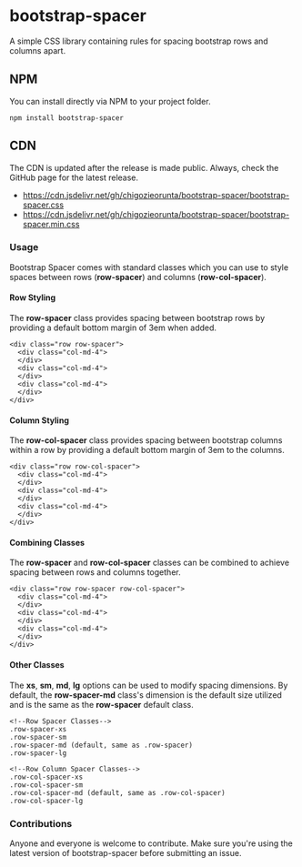 # bootstrap-spacer 
A simple CSS library containing rules for spacing bootstrap rows and columns apart.

## NPM
You can install directly via NPM to your project folder.
```
npm install bootstrap-spacer
```

## CDN
The CDN is updated after the release is made public. Always, check the GitHub page for the latest release.
<ul>
  <li>
    <a href="https://cdn.jsdelivr.net/gh/chigozieorunta/bootstrap-spacer/bootstrap-spacer.css">
      https://cdn.jsdelivr.net/gh/chigozieorunta/bootstrap-spacer/bootstrap-spacer.css
    </a>
  </li>
  <li>
    <a href="https://cdn.jsdelivr.net/gh/chigozieorunta/bootstrap-spacer/bootstrap-spacer.min.css">
      https://cdn.jsdelivr.net/gh/chigozieorunta/bootstrap-spacer/bootstrap-spacer.min.css
    </a>
  </li>
</ul> 

### Usage
Bootstrap Spacer comes with standard classes which you can use to style spaces between rows (**row-spacer**) and columns (**row-col-spacer**).

#### Row Styling
The **row-spacer** class provides spacing between bootstrap rows by providing a default bottom margin of 3em when added.
```
<div class="row row-spacer">
  <div class="col-md-4">
  </div>
  <div class="col-md-4">
  </div>
  <div class="col-md-4">
  </div>
</div>
```

#### Column Styling
The **row-col-spacer** class provides spacing between bootstrap columns within a row by providing a default bottom margin of 3em to the columns.
```
<div class="row row-col-spacer">
  <div class="col-md-4">
  </div>
  <div class="col-md-4">
  </div>
  <div class="col-md-4">
  </div>
</div>
```

#### Combining Classes
The **row-spacer** and **row-col-spacer** classes can be combined to achieve spacing between rows and columns together.
```
<div class="row row-spacer row-col-spacer">
  <div class="col-md-4">
  </div>
  <div class="col-md-4">
  </div>
  <div class="col-md-4">
  </div>
</div>
```

#### Other Classes
The **xs**, **sm**, **md**, **lg** options can be used to modify spacing dimensions. By default, the **row-spacer-md** class's dimension is the default size utilized and is the same as the **row-spacer** default class.
```
<!--Row Spacer Classes-->
.row-spacer-xs
.row-spacer-sm
.row-spacer-md (default, same as .row-spacer)
.row-spacer-lg

<!--Row Column Spacer Classes-->
.row-col-spacer-xs
.row-col-spacer-sm
.row-col-spacer-md (default, same as .row-col-spacer)
.row-col-spacer-lg
```

### Contributions
Anyone and everyone is welcome to contribute. Make sure you're using the latest version of bootstrap-spacer before submitting an issue. 
